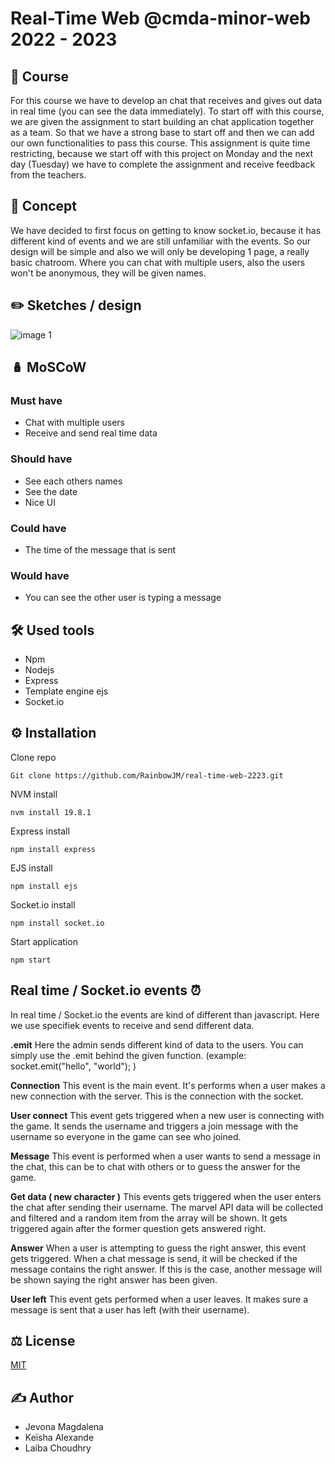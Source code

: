 # Real-Time Web @cmda-minor-web 2022 - 2023

## 🏫 Course 
For this course we have to develop an chat that receives and gives out data in real time (you can see the data immediately). To start off with this course, we are given the assignment to start building an chat application together as a team. So that we have a strong base to start off and then we can add our own functionalities to pass this course. This assignment is quite time restricting, because we start off with this project on Monday and the next day (Tuesday) we have to complete the assignment and receive feedback from the teachers.

## 🤔 Concept
We have decided to first focus on getting to know socket.io, because it has different kind of events and we are still unfamiliar with the events. So our design will be simple and also we will only be developing 1 page, a really basic chatroom. Where you can chat with multiple users, also the users won't be anonymous, they will be given names. 

## ✏️ Sketches / design
![image 1](https://user-images.githubusercontent.com/94360732/232487129-7857ca76-19d2-41d1-80d1-c9af0ead5c89.png)

## 🪆 MoSCoW

### Must have
- Chat with multiple users
- Receive and send real time data

### Should have
- See each others names
- See the date
- Nice UI

### Could have
- The time of the message that is sent

### Would have
- You can see the other user is typing a message


## 🛠️ Used tools
- Npm
- Nodejs
- Express
- Template engine ejs
- Socket.io

## ⚙️ Installation
Clone repo

``` 
Git clone https://github.com/RainbowJM/real-time-web-2223.git
```

NVM install 

```
nvm install 19.8.1
```

Express install
```
npm install express
```
EJS install

``` 
npm install ejs

```
Socket.io install 

```
npm install socket.io

```

Start application 

``` 
npm start
```
## Real time / Socket.io events ⏰
In real time / Socket.io the events are kind of different than javascript. Here we use specifiek events to receive and send different data.

**.emit**
Here the admin sends different kind of data to the users. You can simply use the .emit behind the given function. (example: socket.emit("hello", "world"); )

**Connection**
This event is the main event. It's performs when a user makes a new connection with the server. This is the connection with the socket.

**User connect**
This event gets triggered when a new user is connecting with the game. It sends the username and triggers a join message with the username so everyone in the game can see who joined.

**Message**
This event is performed when a user wants to send a message in the chat, this can be to chat with others or to guess the answer for the game.

**Get data ( new character )**
This events gets triggered when the user enters the chat after sending their username. The marvel API data will be collected and filtered and a random item from the array will be shown. It gets triggered again after the former question gets answered right.

**Answer**
When a user is attempting to guess the right answer, this event gets triggered. When a chat message is send, it will be checked if the message contains the right answer. If this is the case, another message will be shown saying the right answer has been given.

**User left**
This event gets performed when a user leaves. It makes sure a message is sent that a user has left (with their username).

## ⚖ License
[MIT](https://github.com/RainbowJM/real-time-web-2223/blob/main/LICENSE) 

## ✍ Author
- Jevona Magdalena
- Keïsha Alexande
- Laiba Choudhry
